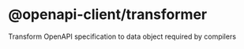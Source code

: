 # @openapi-client/transformer

Transform OpenAPI specification to data object required by compilers
